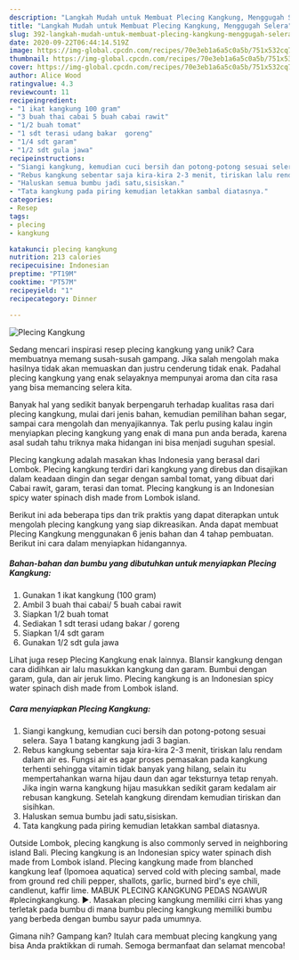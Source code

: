 ```yaml
---
description: "Langkah Mudah untuk Membuat Plecing Kangkung, Menggugah Selera"
title: "Langkah Mudah untuk Membuat Plecing Kangkung, Menggugah Selera"
slug: 392-langkah-mudah-untuk-membuat-plecing-kangkung-menggugah-selera
date: 2020-09-22T06:44:14.519Z
image: https://img-global.cpcdn.com/recipes/70e3eb1a6a5c0a5b/751x532cq70/plecing-kangkung-foto-resep-utama.jpg
thumbnail: https://img-global.cpcdn.com/recipes/70e3eb1a6a5c0a5b/751x532cq70/plecing-kangkung-foto-resep-utama.jpg
cover: https://img-global.cpcdn.com/recipes/70e3eb1a6a5c0a5b/751x532cq70/plecing-kangkung-foto-resep-utama.jpg
author: Alice Wood
ratingvalue: 4.3
reviewcount: 11
recipeingredient:
- "1 ikat kangkung 100 gram"
- "3 buah thai cabai 5 buah cabai rawit"
- "1/2 buah tomat"
- "1 sdt terasi udang bakar  goreng"
- "1/4 sdt garam"
- "1/2 sdt gula jawa"
recipeinstructions:
- "Siangi kangkung, kemudian cuci bersih dan potong-potong sesuai selera. Saya 1 batang kangkung jadi 3 bagian."
- "Rebus kangkung sebentar saja kira-kira 2-3 menit, tiriskan lalu rendam dalam air es. Fungsi air es agar proses pemasakan pada kangkung terhenti sehingga vitamin tidak banyak yang hilang, selain itu mempertahankan warna hijau daun dan agar teksturnya tetap renyah. Jika ingin warna kangkung hijau masukkan sedikit garam kedalam air rebusan kangkung. Setelah kangkung direndam kemudian tiriskan dan sisihkan."
- "Haluskan semua bumbu jadi satu,sisiskan."
- "Tata kangkung pada piring kemudian letakkan sambal diatasnya."
categories:
- Resep
tags:
- plecing
- kangkung

katakunci: plecing kangkung 
nutrition: 213 calories
recipecuisine: Indonesian
preptime: "PT19M"
cooktime: "PT57M"
recipeyield: "1"
recipecategory: Dinner

---
```



![Plecing Kangkung](https://img-global.cpcdn.com/recipes/70e3eb1a6a5c0a5b/751x532cq70/plecing-kangkung-foto-resep-utama.jpg)

Sedang mencari inspirasi resep plecing kangkung yang unik? Cara membuatnya memang susah-susah gampang. Jika salah mengolah maka hasilnya tidak akan memuaskan dan justru cenderung tidak enak. Padahal plecing kangkung yang enak selayaknya mempunyai aroma dan cita rasa yang bisa memancing selera kita.

Banyak hal yang sedikit banyak berpengaruh terhadap kualitas rasa dari plecing kangkung, mulai dari jenis bahan, kemudian pemilihan bahan segar, sampai cara mengolah dan menyajikannya. Tak perlu pusing kalau ingin menyiapkan plecing kangkung yang enak di mana pun anda berada, karena asal sudah tahu triknya maka hidangan ini bisa menjadi suguhan spesial.

Plecing kangkung adalah masakan khas Indonesia yang berasal dari Lombok. Plecing kangkung terdiri dari kangkung yang direbus dan disajikan dalam keadaan dingin dan segar dengan sambal tomat, yang dibuat dari Cabai rawit, garam, terasi dan tomat. Plecing kangkung is an Indonesian spicy water spinach dish made from Lombok island.


Berikut ini ada beberapa tips dan trik praktis yang dapat diterapkan untuk mengolah plecing kangkung yang siap dikreasikan. Anda dapat membuat Plecing Kangkung menggunakan 6 jenis bahan dan 4 tahap pembuatan. Berikut ini cara dalam menyiapkan hidangannya.

<!--inarticleads1-->

##### Bahan-bahan dan bumbu yang dibutuhkan untuk menyiapkan Plecing Kangkung:

1. Gunakan 1 ikat kangkung (100 gram)
1. Ambil 3 buah thai cabai/ 5 buah cabai rawit
1. Siapkan 1/2 buah tomat
1. Sediakan 1 sdt terasi udang bakar / goreng
1. Siapkan 1/4 sdt garam
1. Gunakan 1/2 sdt gula jawa


Lihat juga resep Plecing Kangkung enak lainnya. Blansir kangkung dengan cara didihkan air lalu masukkan kangkung dan garam. Bumbui dengan garam, gula, dan air jeruk limo. Plecing kangkung is an Indonesian spicy water spinach dish made from Lombok island. 

<!--inarticleads2-->

##### Cara menyiapkan Plecing Kangkung:

1. Siangi kangkung, kemudian cuci bersih dan potong-potong sesuai selera. Saya 1 batang kangkung jadi 3 bagian.
1. Rebus kangkung sebentar saja kira-kira 2-3 menit, tiriskan lalu rendam dalam air es. Fungsi air es agar proses pemasakan pada kangkung terhenti sehingga vitamin tidak banyak yang hilang, selain itu mempertahankan warna hijau daun dan agar teksturnya tetap renyah. Jika ingin warna kangkung hijau masukkan sedikit garam kedalam air rebusan kangkung. Setelah kangkung direndam kemudian tiriskan dan sisihkan.
1. Haluskan semua bumbu jadi satu,sisiskan.
1. Tata kangkung pada piring kemudian letakkan sambal diatasnya.


Outside Lombok, plecing kangkung is also commonly served in neighboring island Bali. Plecing kangkung is an Indonesian spicy water spinach dish made from Lombok island. Plecing kangkung made from blanched kangkung leaf (Ipomoea aquatica) served cold with plecing sambal, made from ground red chili pepper, shallots, garlic, burned bird&#39;s eye chili, candlenut, kaffir lime. MABUK PLECING KANGKUNG PEDAS NGAWUR #plecingkangkung. ►. Masakan plecing kangkung memiliki cirri khas yang terletak pada bumbu di mana bumbu plecing kangkung memiliki bumbu yang berbeda dengan bumbu sayur pada umumnya. 

Gimana nih? Gampang kan? Itulah cara membuat plecing kangkung yang bisa Anda praktikkan di rumah. Semoga bermanfaat dan selamat mencoba!
